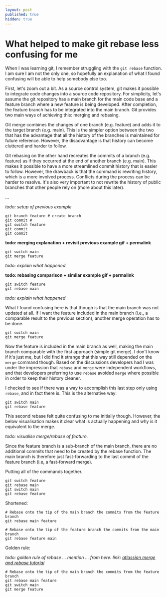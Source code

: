 ```yaml
---
layout: post
published: true
hidden: true
---
```


# What helped to make git rebase less confusing for me

When I was learning git, I remember struggling with the `git rebase` function.
I am sure I am not the only one, so hopefully an explanation of what I found confusing will be able to help somebody else too.

First, let's zoom out a bit. As a source control system, git makes it possible to integrate code changes into a source code repository. For simplicity, let's assume the git repository has a main branch for the main code base and a feature branch where a new feature is being developed. After completion, the feature branch has to be integrated into the main branch. Git provides two main ways of achieving this: merging and rebasing. 

Git merge combines the changes of one branch (e.g. feature) and adds it to the target branch (e.g. main). This is the simpler option between the two that has the advantage that all the history of the branches is maintained for future reference. However, the disadvantage is that history can become cluttered and harder to follow.  

Git rebasing on the other hand recreates the commits of a branch (e.g. feature) as if they occurred at the end of another branch (e.g. main). This makes it possible to have a more streamlined commit history that is easier to follow. However, the drawback is that the command is rewriting history, which is a more involved process. Conflicts during the process can be harder to resolve. It's also very important to not rewrite the history of public branches that other people rely on (more about this later).

...

*todo: setup of previous example*

```
git branch feature # create branch
git commit #
git switch feature
git commit
git commit
```



**todo: merging explanation + revisit previous example gif + permalink**

```
git switch main
git merge feature
```

*todo: explain what happened*

**todo: rebasing comparison + similar example gif + permalink**

```
git switch feature
git rebase main
```

*todo: explain what happened*

What I found confusing here is that though is that the main branch was not updated at all. If I want the feature included in the main branch (i.e., a comparable result to the previous section), another merge operation has to be done. 

```
git switch main
git merge feature
```

Now the feature is included in the main branch as well, making the main branch comparable with the first approach (simple git merge). I don't know if it's just me, but I did find it strange that this way still depended on the `merge` command though. Based on the discussions developers had I was under the impression that `rebase` and `merge` were independent workflows, and that developers preferring to use `rebase` avoided `merge` where possible in order to keep their history cleaner.

I checked to see if there was a way to accomplish this last step only using `rebase`, and in fact there is. This is the alternative way:

```
git switch main
git rebase feature
```

This second rebase felt quite confusing to me initially though. However, the below visualisation makes it clear what is actually happening and why is it equivalent to the merge.  

*todo: visualise merge/rebase of feature.*

Since the feature branch is a sub-branch of the main branch, there are no additional commits that need to be created by the rebase function. The main branch is therefore just fast-forwarding to the last commit of the feature branch (i.e, a fast-forward merge).

Putting all of the commands together. 

```
git switch feature
git rebase main
git switch main
git rebase feature
```

Shortened:
```
# Rebase onto the tip of the main branch the commits from the feature branch
git rebase main feature

# Rebase onto the tip of the feature branch the commits from the main branch
git rebase feature main
```

Golden rule:

*todo: golden rule of rebase ... mention ... from here:* 
*link: [atlassian merge and rebase tutorial](https://www.atlassian.com/git/tutorials/merging-vs-rebasing)*

```
# Rebase onto the tip of the main branch the commits from the feature branch
git rebase main feature
git switch main
git merge feature
```
